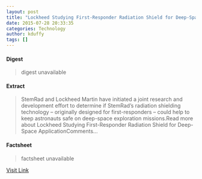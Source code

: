 ```yaml
---
layout: post
title: "Lockheed Studying First-Responder Radiation Shield for Deep-Space Application"
date: 2015-07-28 20:33:35
categories: Technology
author: kduffy
tags: []
---
```



#### Digest
>digest unavailable

#### Extract
>StemRad and Lockheed Martin have initiated a joint research and development effort to determine if StemRad’s radiation shielding technology – originally designed for first-responders – could help to keep astronauts safe on deep-space exploration missions.Read more about Lockheed Studying First-Responder Radiation Shield for Deep-Space ApplicationComments...

#### Factsheet
>factsheet unavailable

[Visit Link](http://www.pddnet.com/news/2015/07/lockheed-studying-first-responder-radiation-shield-deep-space-application)


